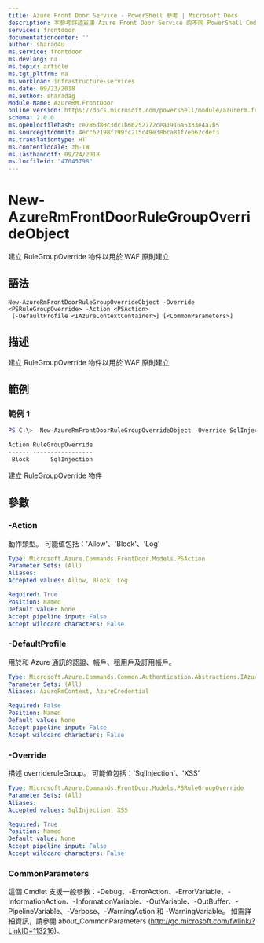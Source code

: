 ```yaml
---
title: Azure Front Door Service - PowerShell 參考 | Microsoft Docs
description: 本參考詳述支援 Azure Front Door Service 的不同 PowerShell Cmdlet
services: frontdoor
documentationcenter: ''
author: sharad4u
ms.service: frontdoor
ms.devlang: na
ms.topic: article
ms.tgt_pltfrm: na
ms.workload: infrastructure-services
ms.date: 09/23/2018
ms.author: sharadag
Module Name: AzureRM.FrontDoor
online version: https://docs.microsoft.com/powershell/module/azurerm.frontdoor/new-azurermfrontdoorrulegroupoverrideobject
schema: 2.0.0
ms.openlocfilehash: ce786d80c3dc1b66252772cea1916a5333e4a7b5
ms.sourcegitcommit: 4ecc62198f299fc215c49e38bca81f7eb62cdef3
ms.translationtype: HT
ms.contentlocale: zh-TW
ms.lasthandoff: 09/24/2018
ms.locfileid: "47045798"
---
```

# New-AzureRmFrontDoorRuleGroupOverrideObject
建立 RuleGroupOverride 物件以用於 WAF 原則建立

## 語法

```
New-AzureRmFrontDoorRuleGroupOverrideObject -Override <PSRuleGroupOverride> -Action <PSAction>
 [-DefaultProfile <IAzureContextContainer>] [<CommonParameters>]
```

## 描述
建立 RuleGroupOverride 物件以用於 WAF 原則建立

## 範例

### 範例 1
```powershell
PS C:\>  New-AzureRmFrontDoorRuleGroupOverrideObject -Override SqlInjection -Action Block

Action RuleGroupOverride
------ -----------------
 Block      SqlInjection
```

建立 RuleGroupOverride 物件

## 參數

### -Action
動作類型。
可能值包括：'Allow'、'Block'、'Log'

```yaml
Type: Microsoft.Azure.Commands.FrontDoor.Models.PSAction
Parameter Sets: (All)
Aliases:
Accepted values: Allow, Block, Log

Required: True
Position: Named
Default value: None
Accept pipeline input: False
Accept wildcard characters: False
```

### -DefaultProfile
用於和 Azure 通訊的認證、帳戶、租用戶及訂用帳戶。

```yaml
Type: Microsoft.Azure.Commands.Common.Authentication.Abstractions.IAzureContextContainer
Parameter Sets: (All)
Aliases: AzureRmContext, AzureCredential

Required: False
Position: Named
Default value: None
Accept pipeline input: False
Accept wildcard characters: False
```

### -Override
描述 overrideruleGroup。
可能值包括：'SqlInjection'、'XSS'

```yaml
Type: Microsoft.Azure.Commands.FrontDoor.Models.PSRuleGroupOverride
Parameter Sets: (All)
Aliases:
Accepted values: SqlInjection, XSS

Required: True
Position: Named
Default value: None
Accept pipeline input: False
Accept wildcard characters: False
```

### CommonParameters
這個 Cmdlet 支援一般參數：-Debug、-ErrorAction、-ErrorVariable、-InformationAction、-InformationVariable、-OutVariable、-OutBuffer、-PipelineVariable、-Verbose、-WarningAction 和 -WarningVariable。 如需詳細資訊，請參閱 about_CommonParameters (http://go.microsoft.com/fwlink/?LinkID=113216)。
